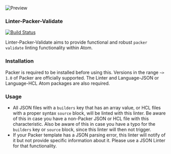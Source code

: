 ![Preview](https://raw.githubusercontent.com/mschuchard/linter-packer-validate/master/linter_packer_validate.png)

### Linter-Packer-Validate
[![Build Status](https://travis-ci.org/mschuchard/linter-packer-validate.svg?branch=master)](https://travis-ci.org/mschuchard/linter-packer-validate)

Linter-Packer-Validate aims to provide functional and robust `packer validate` linting functionality within Atom.

### Installation
Packer is required to be installed before using this. Versions in the range `~> 1.0` of Packer are officially supported. The Linter and Language-JSON or Language-HCL Atom packages are also required.

### Usage
- All JSON files with a `builders` key that has an array value, or HCL files with a proper syntax `source` block, will be linted with this linter. Be aware of this in case you have a non-Packer JSON or HCL file with this characteristic. Also be aware of this in case you have a typo for the `builders` key or `source` block, since this linter will then not trigger.
- If your Packer template has a JSON parsing error, this linter will notify of it but not provide specific information about it. Please use a JSON Linter for that functionality.
